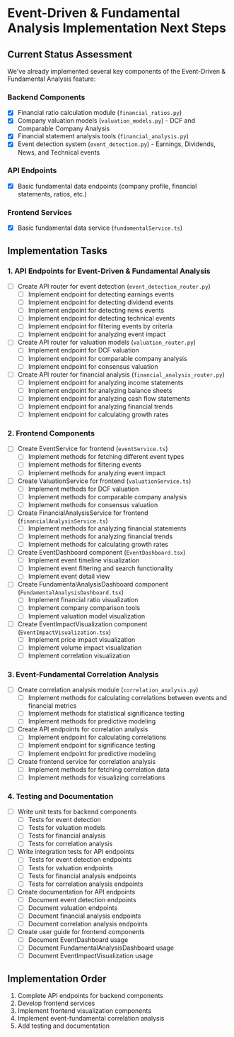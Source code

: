 # Event-Driven & Fundamental Analysis Implementation Next Steps

## Current Status Assessment

We've already implemented several key components of the Event-Driven & Fundamental Analysis feature:

### Backend Components
- [x] Financial ratio calculation module (`financial_ratios.py`)
- [x] Company valuation models (`valuation_models.py`) - DCF and Comparable Company Analysis
- [x] Financial statement analysis tools (`financial_analysis.py`)
- [x] Event detection system (`event_detection.py`) - Earnings, Dividends, News, and Technical events

### API Endpoints
- [x] Basic fundamental data endpoints (company profile, financial statements, ratios, etc.)

### Frontend Services
- [x] Basic fundamental data service (`fundamentalService.ts`)

## Implementation Tasks

### 1. API Endpoints for Event-Driven & Fundamental Analysis
- [ ] Create API router for event detection (`event_detection_router.py`)
  - [ ] Implement endpoint for detecting earnings events
  - [ ] Implement endpoint for detecting dividend events
  - [ ] Implement endpoint for detecting news events
  - [ ] Implement endpoint for detecting technical events
  - [ ] Implement endpoint for filtering events by criteria
  - [ ] Implement endpoint for analyzing event impact

- [ ] Create API router for valuation models (`valuation_router.py`)
  - [ ] Implement endpoint for DCF valuation
  - [ ] Implement endpoint for comparable company analysis
  - [ ] Implement endpoint for consensus valuation

- [ ] Create API router for financial analysis (`financial_analysis_router.py`)
  - [ ] Implement endpoint for analyzing income statements
  - [ ] Implement endpoint for analyzing balance sheets
  - [ ] Implement endpoint for analyzing cash flow statements
  - [ ] Implement endpoint for analyzing financial trends
  - [ ] Implement endpoint for calculating growth rates

### 2. Frontend Components
- [ ] Create EventService for frontend (`eventService.ts`)
  - [ ] Implement methods for fetching different event types
  - [ ] Implement methods for filtering events
  - [ ] Implement methods for analyzing event impact

- [ ] Create ValuationService for frontend (`valuationService.ts`)
  - [ ] Implement methods for DCF valuation
  - [ ] Implement methods for comparable company analysis
  - [ ] Implement methods for consensus valuation

- [ ] Create FinancialAnalysisService for frontend (`financialAnalysisService.ts`)
  - [ ] Implement methods for analyzing financial statements
  - [ ] Implement methods for analyzing financial trends
  - [ ] Implement methods for calculating growth rates

- [ ] Create EventDashboard component (`EventDashboard.tsx`)
  - [ ] Implement event timeline visualization
  - [ ] Implement event filtering and search functionality
  - [ ] Implement event detail view

- [ ] Create FundamentalAnalysisDashboard component (`FundamentalAnalysisDashboard.tsx`)
  - [ ] Implement financial ratio visualization
  - [ ] Implement company comparison tools
  - [ ] Implement valuation model visualization

- [ ] Create EventImpactVisualization component (`EventImpactVisualization.tsx`)
  - [ ] Implement price impact visualization
  - [ ] Implement volume impact visualization
  - [ ] Implement correlation visualization

### 3. Event-Fundamental Correlation Analysis
- [ ] Create correlation analysis module (`correlation_analysis.py`)
  - [ ] Implement methods for calculating correlations between events and financial metrics
  - [ ] Implement methods for statistical significance testing
  - [ ] Implement methods for predictive modeling

- [ ] Create API endpoints for correlation analysis
  - [ ] Implement endpoint for calculating correlations
  - [ ] Implement endpoint for significance testing
  - [ ] Implement endpoint for predictive modeling

- [ ] Create frontend service for correlation analysis
  - [ ] Implement methods for fetching correlation data
  - [ ] Implement methods for visualizing correlations

### 4. Testing and Documentation
- [ ] Write unit tests for backend components
  - [ ] Tests for event detection
  - [ ] Tests for valuation models
  - [ ] Tests for financial analysis
  - [ ] Tests for correlation analysis

- [ ] Write integration tests for API endpoints
  - [ ] Tests for event detection endpoints
  - [ ] Tests for valuation endpoints
  - [ ] Tests for financial analysis endpoints
  - [ ] Tests for correlation analysis endpoints

- [ ] Create documentation for API endpoints
  - [ ] Document event detection endpoints
  - [ ] Document valuation endpoints
  - [ ] Document financial analysis endpoints
  - [ ] Document correlation analysis endpoints

- [ ] Create user guide for frontend components
  - [ ] Document EventDashboard usage
  - [ ] Document FundamentalAnalysisDashboard usage
  - [ ] Document EventImpactVisualization usage

## Implementation Order
1. Complete API endpoints for backend components
2. Develop frontend services
3. Implement frontend visualization components
4. Implement event-fundamental correlation analysis
5. Add testing and documentation